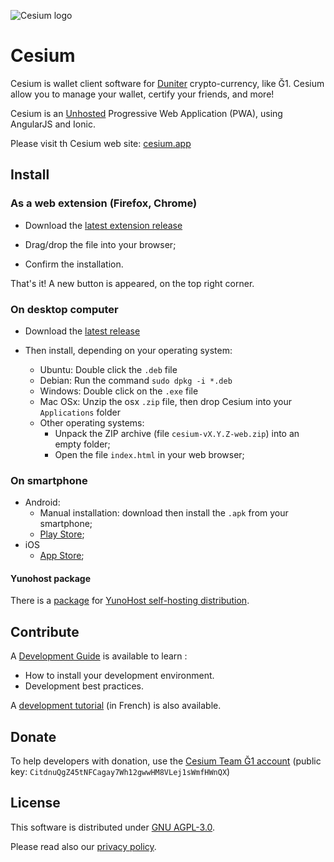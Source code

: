 ![Cesium logo](https://github.com/duniter/cesium/raw/master/www/img/logo_144px.png)

# Cesium

Cesium is wallet client software for [Duniter](https://duniter.org) crypto-currency, like Ğ1.
Cesium allow you to manage your wallet, certify your friends, and more!

Cesium is an [Unhosted](https://unhosted.org) Progressive Web Application (PWA), using AngularJS and Ionic.

Please visit th Cesium web site: [cesium.app](https://cesium.app)

## Install

### As a web extension (Firefox, Chrome)

 - Download the [latest extension release](https://github.com/duniter/cesium/releases/latest)
 
 - Drag/drop the file into your browser;
 
 - Confirm the installation.
 
 That's it! A new button is appeared, on the top right corner.
 
### On desktop computer

 - Download the [latest release](https://github.com/duniter/cesium/releases/latest)
 
 - Then install, depending on your operating system:  
    * Ubuntu: Double click the `.deb` file
    * Debian: Run the command `sudo dpkg -i *.deb`
    * Windows: Double click on the `.exe` file
    * Mac OSx: Unzip the osx `.zip` file, then drop Cesium into your `Applications` folder 
    * Other operating systems:  
       * Unpack the ZIP archive (file `cesium-vX.Y.Z-web.zip`) into an empty folder;
       * Open the file `index.html` in your web browser;

### On smartphone

 - Android: 
    * Manual installation: download then install the `.apk` from your smartphone;
    * [Play Store](https://play.google.com/store/apps/details?id=fr.duniter.cesium);
 - iOS
    * [App Store](https://apps.apple.com/us/app/cesium-%C4%9F1/id1471028018);


 
#### Yunohost package
    
There is a [package](https://github.com/duniter/cesium_ynh) for [YunoHost self-hosting distribution](https://yunohost.org).

## Contribute

A [Development Guide](doc/development_guide.md) is available to learn :
 - How to install your development environment.
 - Development best practices.
 
A [development tutorial](doc/fr/development_tutorial-01.md) (in French) is also available.

## Donate

To help developers with donation, use the [Cesium Team Ğ1 account](https://demo.cesium.app#/app/wot/CitdnuQgZ45tNFCagay7Wh12gwwHM8VLej1sWmfHWnQX/) (public key: `CitdnuQgZ45tNFCagay7Wh12gwwHM8VLej1sWmfHWnQX`) 

## License

This software is distributed under [GNU AGPL-3.0](https://raw.github.com/duniter/cesium/master/LICENSE).

Please read also our [privacy policy](./doc/privacy_policy.md).